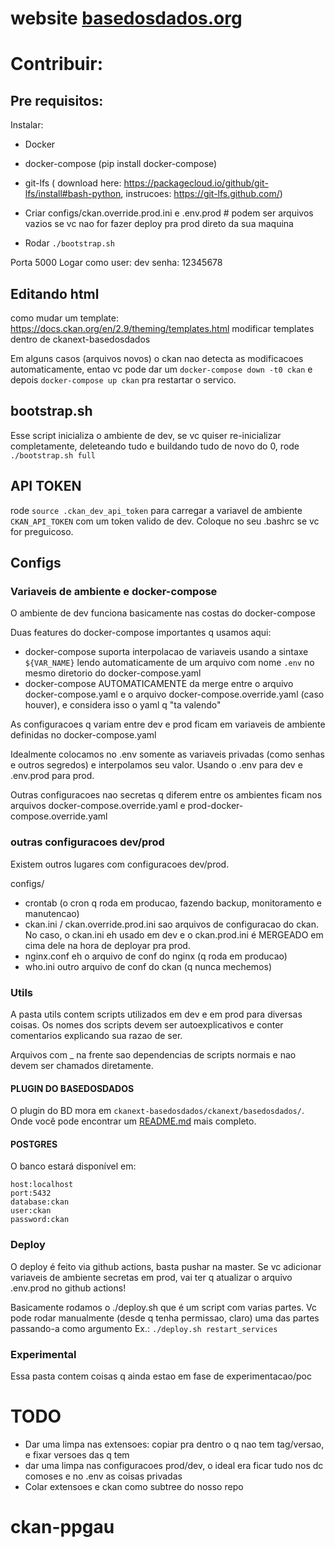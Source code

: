 # website [basedosdados.org](http://basedosdados.org)

# Contribuir:

## Pre requisitos:

Instalar:
* Docker
* docker-compose (pip install docker-compose)
* git-lfs ( download here: https://packagecloud.io/github/git-lfs/install#bash-python, instrucoes: https://git-lfs.github.com/)

* Criar configs/ckan.override.prod.ini e .env.prod # podem ser arquivos vazios se vc nao for fazer deploy pra prod direto da sua maquina

* Rodar `./bootstrap.sh`

Porta 5000
Logar como user: dev senha: 12345678

## Editando html

como mudar um template:
    https://docs.ckan.org/en/2.9/theming/templates.html
    modificar templates dentro de ckanext-basedosdados


Em alguns casos (arquivos novos) o ckan nao detecta as modificacoes automaticamente, entao vc pode dar um `docker-compose down -t0 ckan` e depois `docker-compose up ckan` pra restartar o servico.

## bootstrap.sh

Esse script inicializa o ambiente de dev, se vc quiser re-inicializar completamente, deleteando tudo e buildando tudo de novo do 0, rode `./bootstrap.sh full`

## API TOKEN

rode `source .ckan_dev_api_token` para carregar a variavel de ambiente `CKAN_API_TOKEN` com um token valido de dev. Coloque no seu .bashrc se vc for preguicoso.

## Configs

### Variaveis de ambiente e docker-compose

O ambiente de dev funciona basicamente nas costas do docker-compose

Duas features do docker-compose importantes q usamos aqui:

* docker-compose suporta interpolacao de variaveis usando a sintaxe `${VAR_NAME}` lendo automaticamente de um arquivo com nome `.env` no mesmo diretorio do docker-compose.yaml
* docker-compose AUTOMATICAMENTE da merge entre o arquivo docker-compose.yaml e o arquivo docker-compose.override.yaml (caso houver), e considera isso o yaml q "ta valendo"

As configuracoes q variam entre dev e prod ficam em variaveis de ambiente definidas no docker-compose.yaml

Idealmente colocamos no .env somente as variaveis privadas (como senhas e outros segredos) e interpolamos seu valor. Usando o .env para dev e .env.prod para prod.

Outras configuracoes nao secretas q diferem entre os ambientes ficam nos arquivos docker-compose.override.yaml e prod-docker-compose.override.yaml

### outras configuracoes dev/prod

Existem outros lugares com configuracoes dev/prod.

configs/
* crontab (o cron q roda em producao, fazendo backup, monitoramento e manutencao)
* ckan.ini / ckan.override.prod.ini sao arquivos de configuracao do ckan. No caso, o ckan.ini eh usado em dev e o ckan.prod.ini é MERGEADO em cima dele na hora de deployar pra prod.
* nginx.conf eh o arquivo de conf do nginx (q roda em producao)
* who.ini outro arquivo de conf do ckan (q nunca mechemos)

### Utils

A pasta utils contem scripts utilizados em dev e em prod para diversas coisas. Os nomes dos scripts devem ser autoexplicativos e conter comentarios explicando sua razao de ser.

Arquivos com _ na frente sao dependencias de scripts normais e nao devem ser chamados diretamente.


#### PLUGIN DO BASEDOSDADOS

O plugin do BD mora em `ckanext-basedosdados/ckanext/basedosdados/`. Onde você
pode encontrar um [README.md](ckanext-basedosdados/ckanext/basedosdados/README.md`) mais completo.

#### POSTGRES

O banco estará disponível em:
```
host:localhost
port:5432
database:ckan
user:ckan
password:ckan
```

### Deploy

O deploy é feito via github actions, basta pushar na master. Se vc adicionar variaveis de ambiente secretas em prod, vai ter q atualizar o arquivo .env.prod no github actions!

Basicamente rodamos o ./deploy.sh que é um script com varias partes. Vc pode rodar manualmente (desde q tenha permissao, claro) uma das partes passando-a como argumento Ex.: `./deploy.sh restart_services`


### Experimental

Essa pasta contem coisas q ainda estao em fase de experimentacao/poc

# TODO
* Dar uma limpa nas extensoes: copiar pra dentro o q nao tem tag/versao, e fixar versoes das q tem
* dar uma limpa nas configuracoes prod/dev, o ideal era ficar tudo nos dc comoses e no .env as coisas privadas
* Colar extensoes e ckan como subtree do nosso repo
# ckan-ppgau
